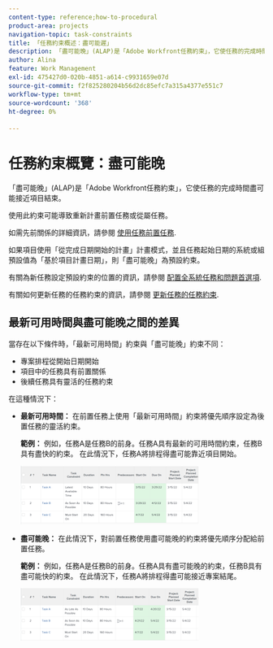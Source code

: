 ```yaml
---
content-type: reference;how-to-procedural
product-area: projects
navigation-topic: task-constraints
title: 「任務約束概述：盡可能遲」
description: 「盡可能晚」(ALAP)是「Adobe Workfront任務約束」，它使任務的完成時間盡可能接近項目結束。
author: Alina
feature: Work Management
exl-id: 475427d0-020b-4851-a614-c9931659e07d
source-git-commit: f2f825280204b56d2dc85efc7a315a4377e551c7
workflow-type: tm+mt
source-wordcount: '368'
ht-degree: 0%

---
```


# 任務約束概覽：盡可能晚

「盡可能晚」(ALAP)是「Adobe Workfront任務約束」，它使任務的完成時間盡可能接近項目結束。

使用此約束可能導致重新計畫前置任務或從屬任務。

如需先前關係的詳細資訊，請參閱 [使用任務前置任務](../../../manage-work/tasks/use-prdcssrs/use-task-predecessors.md).

如果項目使用「從完成日期開始的計畫」計畫模式，並且任務起始日期的系統或組預設值為「基於項目計畫日期」，則「盡可能晚」為預設約束。

有關為新任務設定預設約束的位置的資訊，請參閱 [配置全系統任務和問題首選項](../../../administration-and-setup/set-up-workfront/configure-system-defaults/set-task-issue-preferences.md).

有關如何更新任務的任務約束的資訊，請參閱 [更新任務的任務約束](../../../manage-work/tasks/task-constraints/update-task-constraint-of-task.md).

<!--
<div data-mc-conditions="QuicksilverOrClassic.Draft mode">
<h2>Use the As Late As Possible Task Constraint</h2>
<p>(NOTE: replaced with new article linked above) </p>
<p>To update the Task Constraint to As Late As Possible:&nbsp;</p>
<ol>
<li value="1">Go to a task whose Task Constraint you want to update.</li>
<li value="2"> <p data-mc-conditions="QuicksilverOrClassic.Quicksilver">Click the <strong>More</strong> icon <img src="assets/qs-more-icon-on-an-object.png"> next to the task name, then click&nbsp;<strong>Edit</strong>.</p> </li>
<li value="3"> <p>In the&nbsp;<strong>Overview</strong>&nbsp;section, expand the&nbsp;<strong>Task Constraint</strong>&nbsp;drop-down menu.</p> </li>
<li value="4"> <p>Select&nbsp;<strong>As Late As Possible</strong>.</p> </li>
<li value="5">Click <strong>Save Changes</strong>.&nbsp;</li>
</ol>
</div>
-->

## 最新可用時間與盡可能晚之間的差異

<!--
<p data-mc-conditions="QuicksilverOrClassic.Draft mode">(NOTE:&nbsp;[! This section is duplicated in "Latest Available Time"] - inserted a snippet for both articles (Alina)) </p>
-->

當存在以下條件時，「最新可用時間」約束與「盡可能晚」約束不同：

* 專案排程從開始日期開始
* 項目中的任務具有前置關係
* 後續任務具有靈活的任務約束

在這種情況下：

* **最新可用時間：** 在前置任務上使用「最新可用時間」約束將優先順序設定為後置任務的靈活約束。

   **範例：** 例如，任務A是任務B的前身。任務A具有最新的可用時間約束，任務B具有盡快的約束。 在此情況下，任務A將排程得盡可能靠近項目開始。

   ![](assets/latest-available-time-task-constraint-in-task-list-350x116.png)

* **盡可能晚：** 在此情況下，對前置任務使用盡可能晚的約束將優先順序分配給前置任務。

   **範例：** 例如，任務A是任務B的前身。任務A具有盡可能晚的約束，任務B具有盡可能快的約束。 在此情況下，任務A將排程得盡可能接近專案結尾。

   ![](assets/as-late-as-possible-task-constraint-in-task-list-350x104.png)

 

<!--
<div data-mc-conditions="QuicksilverOrClassic.Draft mode">
<p>(NOTE: this content was here before but it was wrong - according to this issue in Hub, per Dev, the correct functionality is in the snippet above: https://hub.workfront.com/task/6193c6910004bce9de07cda7757f3ce8/updates?email-source=subscribedCommunication) </p>
<p>The Latest&nbsp;Available Time constraint differs from the As Late&nbsp;As Possible constraint when the following criteria exist:</p>
<ul>
<li> The project is scheduled From Completion </li>
<li> Tasks in the project have a predecessor relationship </li>
<li> The predecessor task has a flexible task constraint </li>
</ul>
<p> In this situation: </p>
<ul>
<li> <p><strong>Latest Available Time:</strong> Using the Latest&nbsp;Available Time constraint on the successor task gives priority to flexible constraint of the predecessor.</p> <p>For example, Task A is a predecessor to Task B. Task B has the Latest&nbsp;Available Time constraint and Task A has the As Soon&nbsp;As Possible constraint. In this situation, the task is scheduled as close&nbsp;to the start&nbsp;of the project as possible.</p> </li>
<li> <p><strong>As Late As Possible:</strong> In this scenario, using the As Late&nbsp;As Possible constraint on the successor task gives the priority to the successor task.</p> <p>For example, Task A is a predecessor to Task B. Task B has the As Late&nbsp;As Possible&nbsp;constraint and Task A has the As Soon&nbsp;As Possible constraint. In this situation, the task is scheduled as close to the end&nbsp;of the project as possible.</p> </li>
</ul>
</div>
-->
